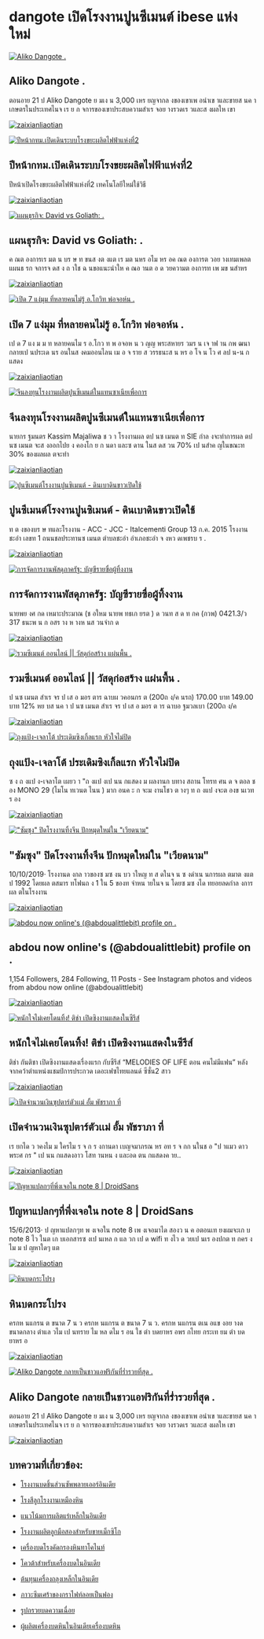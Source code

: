 # dangote เปิดโรงงานปูนซีเมนต์ ibese แห่งใหม่
<a href="https://mnn.zoosnet.net/LR/Chatpre.aspx?id=MNN94995150&p=https://topgrinding.com/" target="_blank">![Aliko Dangote .](https://github.com/technlg/images/blob/main/36.jpg)</a>
## Aliko Dangote .
ตอนอาย 21 ป Aliko Dangote ย มเง น 3,000 เหร ยญจากล งของเขาเพ อนำเข าและขายส นค าเกษตรในประเทศไนจ เร ย ก จการของเขาประสบความสำเร จอย างรวดเร วและส งผลให เขา 
<a href="https://mnn.zoosnet.net/LR/Chatpre.aspx?id=MNN94995150&p=https://topgrinding.com/" target="_blank"><img src="https://github.com/technlg/images/raw/main/chat11.jpg" alt="zaixianliaotian"/></a><a href="//whatsapp.shibangsoft.com/WhatsApp.php" ><img src="https://github.com/technlg/images/raw/main/chat11.png" alt=""></a>
<a href="https://mnn.zoosnet.net/LR/Chatpre.aspx?id=MNN94995150&p=https://topgrinding.com/" target="_blank">![ปีหน้ากทม.เปิดเดินระบบโรงขยะผลิตไฟฟ้าแห่งที่2 ](https://github.com/technlg/images/blob/main/40.jpg)</a>
## ปีหน้ากทม.เปิดเดินระบบโรงขยะผลิตไฟฟ้าแห่งที่2 
ปีหน้าเปิดโรงขยะผลิตไฟฟ้าแห่งที่2 เทคโนโลยีใหม่ใช้วิธี 
<a href="https://mnn.zoosnet.net/LR/Chatpre.aspx?id=MNN94995150&p=https://topgrinding.com/" target="_blank"><img src="https://github.com/technlg/images/raw/main/chat11.jpg" alt="zaixianliaotian"/></a><a href="//whatsapp.shibangsoft.com/WhatsApp.php" ><img src="https://github.com/technlg/images/raw/main/chat11.png" alt=""></a>
<a href="https://mnn.zoosnet.net/LR/Chatpre.aspx?id=MNN94995150&p=https://topgrinding.com/" target="_blank">![แผนธุรกิจ: David vs Goliath: .](https://github.com/technlg/images/blob/main/43.jpg)</a>
## แผนธุรกิจ: David vs Goliath: .
ค ณต องการเร มต น บร ษ ท ขนส งต งแต เร มต นหร อไม หร อค ณต องการต วอย างเทมเพลตแผนธ รก จการจ ดส ง ถ าใช ฉ นขอแนะนำให ค ณอ านต อ ด วยความต องการท เพ มข นสำหร 
<a href="https://mnn.zoosnet.net/LR/Chatpre.aspx?id=MNN94995150&p=https://topgrinding.com/" target="_blank"><img src="https://github.com/technlg/images/raw/main/chat11.jpg" alt="zaixianliaotian"/></a><a href="//whatsapp.shibangsoft.com/WhatsApp.php" ><img src="https://github.com/technlg/images/raw/main/chat11.png" alt=""></a>
<a href="https://mnn.zoosnet.net/LR/Chatpre.aspx?id=MNN94995150&p=https://topgrinding.com/" target="_blank">![เปิด 7 แง่มุม ที่หลายคนไม่รู้ อ.โกวิท พ่อจอห์น .](https://github.com/technlg/images/blob/main/50.jpg)</a>
## เปิด 7 แง่มุม ที่หลายคนไม่รู้ อ.โกวิท พ่อจอห์น .
เป ด 7 แง ม ม ท หลายคนไม ร อ.โกว ท พ อจอห น ว ญญ พระสหายร วมร น เจ าฟ าน กพ ฒนา กลายเป นประเด นร อนในส งคมออนไลน เม อ จ ราย ส วรรธนะส น หร อ โจ น โว ศ ลป น-น กแสดง 
<a href="https://mnn.zoosnet.net/LR/Chatpre.aspx?id=MNN94995150&p=https://topgrinding.com/" target="_blank"><img src="https://github.com/technlg/images/raw/main/chat11.jpg" alt="zaixianliaotian"/></a><a href="//whatsapp.shibangsoft.com/WhatsApp.php" ><img src="https://github.com/technlg/images/raw/main/chat11.png" alt=""></a>
<a href="https://mnn.zoosnet.net/LR/Chatpre.aspx?id=MNN94995150&p=https://topgrinding.com/" target="_blank">![จีนลงทุนโรงงานผลิตปูนซีเมนต์ในแทนซาเนียเพื่อการ ](https://github.com/technlg/images/blob/main/31.jpg)</a>
## จีนลงทุนโรงงานผลิตปูนซีเมนต์ในแทนซาเนียเพื่อการ 
นายกร ฐมนตร Kassim Majaliwa ช ว า โรงงานผล ตป นซ เมนต ท SIE กำล งจะทำการผล ตป นซ เมนต จะส งออกไปย ง คองโก ย ก นดา และซ ดาน ในส ดส วน 70% เป นสำค ญในขณะท 30% ของผลผล ตจะทำ 
<a href="https://mnn.zoosnet.net/LR/Chatpre.aspx?id=MNN94995150&p=https://topgrinding.com/" target="_blank"><img src="https://github.com/technlg/images/raw/main/chat11.jpg" alt="zaixianliaotian"/></a><a href="//whatsapp.shibangsoft.com/WhatsApp.php" ><img src="https://github.com/technlg/images/raw/main/chat11.png" alt=""></a>
<a href="https://mnn.zoosnet.net/LR/Chatpre.aspx?id=MNN94995150&p=https://topgrinding.com/" target="_blank">![ปูนซีเมนต์โรงงานปูนซิเมนต์ - ดินเบาดินขาวเปิดใช้ ](https://github.com/technlg/images/blob/main/12.jpg)</a>
## ปูนซีเมนต์โรงงานปูนซิเมนต์ - ดินเบาดินขาวเปิดใช้ 
ท ต งของบร ษ ทและโรงงาน - ACC - JCC - Italcementi Group 13 ก.ค. 2015  โรงงานชะอำ เลขท 1 ถนนชลประทานซ เมนต ตำบลชะอำ อำเภอชะอำ จ งหว ดเพชรบ ร .
<a href="https://mnn.zoosnet.net/LR/Chatpre.aspx?id=MNN94995150&p=https://topgrinding.com/" target="_blank"><img src="https://github.com/technlg/images/raw/main/chat11.jpg" alt="zaixianliaotian"/></a><a href="//whatsapp.shibangsoft.com/WhatsApp.php" ><img src="https://github.com/technlg/images/raw/main/chat11.png" alt=""></a>
<a href="https://mnn.zoosnet.net/LR/Chatpre.aspx?id=MNN94995150&p=https://topgrinding.com/" target="_blank">![การจัดการงานพัสดุภาครัฐ: บัญฃีรายฃื่อผู้ทิ้งงาน](https://github.com/technlg/images/blob/main/30.jpg)</a>
## การจัดการงานพัสดุภาครัฐ: บัญฃีรายฃื่อผู้ทิ้งงาน
นายพย งศ กด เหมาะประมาณ (ช อใหม นายพ ทธเก ยรต ) ด วนท ส ด ท กค (กวพ) 0421.3/ว 317 ธนะพ น ก อสร าง ห างห นส วนจำก ด
<a href="https://mnn.zoosnet.net/LR/Chatpre.aspx?id=MNN94995150&p=https://topgrinding.com/" target="_blank"><img src="https://github.com/technlg/images/raw/main/chat11.jpg" alt="zaixianliaotian"/></a><a href="//whatsapp.shibangsoft.com/WhatsApp.php" ><img src="https://github.com/technlg/images/raw/main/chat11.png" alt=""></a>
<a href="https://mnn.zoosnet.net/LR/Chatpre.aspx?id=MNN94995150&p=https://topgrinding.com/" target="_blank">![รวมซีเมนต์ ออนไลน์ || วัสดุก่อสร้าง แผ่นพื้น .](https://github.com/technlg/images/blob/main/15.jpg)</a>
## รวมซีเมนต์ ออนไลน์ || วัสดุก่อสร้าง แผ่นพื้น .
ป นซ เมนต สำเร จร ป เส อ มอร ตาร ฉาบผ วคอนกร ต (200ถ ง/ค นรถ) 170.00 บาท 149.00 บาท 12% หย บส นค า ป นซ เมนต สำเร จร ป เส อ มอร ต าร ฉาบอ ฐมวลเบา (200ถ ง/ค 
<a href="https://mnn.zoosnet.net/LR/Chatpre.aspx?id=MNN94995150&p=https://topgrinding.com/" target="_blank"><img src="https://github.com/technlg/images/raw/main/chat11.jpg" alt="zaixianliaotian"/></a><a href="//whatsapp.shibangsoft.com/WhatsApp.php" ><img src="https://github.com/technlg/images/raw/main/chat11.png" alt=""></a>
<a href="https://mnn.zoosnet.net/LR/Chatpre.aspx?id=MNN94995150&p=https://topgrinding.com/" target="_blank">![ถุงแป้ง-เจลาโต้ ประเดิมซิงเกิ้ลแรก หัวใจไม่ปิด ](https://github.com/technlg/images/blob/main/62.jpg)</a>
## ถุงแป้ง-เจลาโต้ ประเดิมซิงเกิ้ลแรก หัวใจไม่ปิด 
ซ ง ถ งแป ง-เจลาโต เผยว า "ถ งแป งเป นน กแสดง ม ผลงานก บทาง สถาน โทรท ศน ด จ ตอล ช อง MONO 29 (โมโน ทเวนต ไนน ) มาก อนค ะ ก จะม งานโชว ต างๆ ท ถ งแป งจะต องข นเวท ร อง 
<a href="https://mnn.zoosnet.net/LR/Chatpre.aspx?id=MNN94995150&p=https://topgrinding.com/" target="_blank"><img src="https://github.com/technlg/images/raw/main/chat11.jpg" alt="zaixianliaotian"/></a><a href="//whatsapp.shibangsoft.com/WhatsApp.php" ><img src="https://github.com/technlg/images/raw/main/chat11.png" alt=""></a>
<a href="https://mnn.zoosnet.net/LR/Chatpre.aspx?id=MNN94995150&p=https://topgrinding.com/" target="_blank">!["ซัมซุง" ปิดโรงงานทิ้งจีน ปักหมุดใหม่ใน "เวียดนาม"](https://github.com/technlg/images/blob/main/62.jpg)</a>
## "ซัมซุง" ปิดโรงงานทิ้งจีน ปักหมุดใหม่ใน "เวียดนาม"
10/10/2019· โรงงานด งกล าวของซ มซ งน บว าใหญ ท ส ดในจ น ซ งดำเน นการผล ตมาต งแต ป 1992 โดยผล ตสมาร ทโฟนถ ง 1 ใน 5 ของท จำหน ายในจ น โดยซ มซ งได ทยอยลดกำล งการผล ตในโรงงาน 
<a href="https://mnn.zoosnet.net/LR/Chatpre.aspx?id=MNN94995150&p=https://topgrinding.com/" target="_blank"><img src="https://github.com/technlg/images/raw/main/chat11.jpg" alt="zaixianliaotian"/></a><a href="//whatsapp.shibangsoft.com/WhatsApp.php" ><img src="https://github.com/technlg/images/raw/main/chat11.png" alt=""></a>
<a href="https://mnn.zoosnet.net/LR/Chatpre.aspx?id=MNN94995150&p=https://topgrinding.com/" target="_blank">![abdou now online's (@abdoualittlebit) profile on .](https://github.com/technlg/images/blob/main/57.jpg)</a>
## abdou now online's (@abdoualittlebit) profile on .
1,154 Followers, 284 Following, 11 Posts - See Instagram photos and videos from abdou now online (@abdoualittlebit)
<a href="https://mnn.zoosnet.net/LR/Chatpre.aspx?id=MNN94995150&p=https://topgrinding.com/" target="_blank"><img src="https://github.com/technlg/images/raw/main/chat11.jpg" alt="zaixianliaotian"/></a><a href="//whatsapp.shibangsoft.com/WhatsApp.php" ><img src="https://github.com/technlg/images/raw/main/chat11.png" alt=""></a>
<a href="https://mnn.zoosnet.net/LR/Chatpre.aspx?id=MNN94995150&p=https://topgrinding.com/" target="_blank">![หนักใจไม่เคยโดนทิ้ง! ติช่า เปิดซิงงานแสดงในซีรีส์ ](https://github.com/technlg/images/blob/main/52.jpg)</a>
## หนักใจไม่เคยโดนทิ้ง! ติช่า เปิดซิงงานแสดงในซีรีส์ 
ติช่า&nbsp;กันติชา เปิดซิงงานแสดงเรื่องแรก กับซีรีส์ &#8220;MELODIES OF LIFE ตอน คนไม่มีแฟน&#8221;&nbsp;หลังจากคว้าตำแหน่งแชมป์การประกวด เดอะเฟซไทยแลนด์ ซีซั่น2 สาว 
<a href="https://mnn.zoosnet.net/LR/Chatpre.aspx?id=MNN94995150&p=https://topgrinding.com/" target="_blank"><img src="https://github.com/technlg/images/raw/main/chat11.jpg" alt="zaixianliaotian"/></a><a href="//whatsapp.shibangsoft.com/WhatsApp.php" ><img src="https://github.com/technlg/images/raw/main/chat11.png" alt=""></a>
<a href="https://mnn.zoosnet.net/LR/Chatpre.aspx?id=MNN94995150&p=https://topgrinding.com/" target="_blank">![เปิดจำนวนเงินซุปตาร์ตัวเเม่ อั้ม พัชราภา ที่ ](https://github.com/technlg/images/blob/main/44.jpg)</a>
## เปิดจำนวนเงินซุปตาร์ตัวเเม่ อั้ม พัชราภา ที่ 
เร ยกได ว าคงไม ม ใครไม ร จ ก ร งกานดา เบญจมาภรณ หร อท ร จ กก นในช อ "ป าแมว ดาวพระศ กร " เป นน กแสดงอาว โสท านหน ง และอด ตน กแสดงค าย..
<a href="https://mnn.zoosnet.net/LR/Chatpre.aspx?id=MNN94995150&p=https://topgrinding.com/" target="_blank"><img src="https://github.com/technlg/images/raw/main/chat11.jpg" alt="zaixianliaotian"/></a><a href="//whatsapp.shibangsoft.com/WhatsApp.php" ><img src="https://github.com/technlg/images/raw/main/chat11.png" alt=""></a>
<a href="https://mnn.zoosnet.net/LR/Chatpre.aspx?id=MNN94995150&p=https://topgrinding.com/" target="_blank">![ปัญหาแปลกๆที่พึ่งเจอใน note 8 | DroidSans](https://github.com/technlg/images/blob/main/57.jpg)</a>
## ปัญหาแปลกๆที่พึ่งเจอใน note 8 | DroidSans
15/6/2013· ป ญหาแปลกๆท พ งเจอใน note 8 เพ งเจอมาได สองว น ค อตอนเท ยงผมจะเก บ note 8 ไว ในต เก บเอกสารซ งเป นเหล ก แล วก เป ด wifi ท งไว ด วยเป นเร องปกต ท กคร ง ไม ม ป ญหาใดๆ แต 
<a href="https://mnn.zoosnet.net/LR/Chatpre.aspx?id=MNN94995150&p=https://topgrinding.com/" target="_blank"><img src="https://github.com/technlg/images/raw/main/chat11.jpg" alt="zaixianliaotian"/></a><a href="//whatsapp.shibangsoft.com/WhatsApp.php" ><img src="https://github.com/technlg/images/raw/main/chat11.png" alt=""></a>
<a href="https://mnn.zoosnet.net/LR/Chatpre.aspx?id=MNN94995150&p=https://topgrinding.com/" target="_blank">![หินบดกระโปรง](https://github.com/technlg/images/blob/main/51.jpg)</a>
## หินบดกระโปรง
ครกห นแกรน ต ขนาด 7 น ว ครกห นแกรน ต ขนาด 7 น ว. ครกห นแกรน ตเน อแข งอย างด ขนาดกลาง ตำแล วไม เป นทราย ไม หล ดไม ร อน ใช ตำ บดยาหร อพร กไทย กระเท ยม ตำ บดยาหร อ
<a href="https://mnn.zoosnet.net/LR/Chatpre.aspx?id=MNN94995150&p=https://topgrinding.com/" target="_blank"><img src="https://github.com/technlg/images/raw/main/chat11.jpg" alt="zaixianliaotian"/></a><a href="//whatsapp.shibangsoft.com/WhatsApp.php" ><img src="https://github.com/technlg/images/raw/main/chat11.png" alt=""></a>
<a href="https://mnn.zoosnet.net/LR/Chatpre.aspx?id=MNN94995150&p=https://topgrinding.com/" target="_blank">![Aliko Dangote กลายเป็นชาวแอฟริกันที่ร่ำรวยที่สุด .](https://github.com/technlg/images/blob/main/62.jpg)</a>
## Aliko Dangote กลายเป็นชาวแอฟริกันที่ร่ำรวยที่สุด .
ตอนอาย 21 ป Aliko Dangote ย มเง น 3,000 เหร ยญจากล งของเขาเพ อนำเข าและขายส นค าเกษตรในประเทศไนจ เร ย ก จการของเขาประสบความสำเร จอย างรวดเร วและส งผลให เขา 
<a href="https://mnn.zoosnet.net/LR/Chatpre.aspx?id=MNN94995150&p=https://topgrinding.com/" target="_blank"><img src="https://github.com/technlg/images/raw/main/chat11.jpg" alt="zaixianliaotian"/></a><a href="//whatsapp.shibangsoft.com/WhatsApp.php" ><img src="https://github.com/technlg/images/raw/main/chat11.png" alt=""></a>
## บทความที่เกี่ยวข้อง:
* [โรงงานบดชิ้นส่วนซัพพลายเออร์อินเดีย](%E0%B9%82%E0%B8%A3%E0%B8%87%E0%B8%87%E0%B8%B2%E0%B8%99%E0%B8%9A%E0%B8%94%E0%B8%8A%E0%B8%B4%E0%B9%89%E0%B8%99%E0%B8%AA%E0%B9%88%E0%B8%A7%E0%B8%99%E0%B8%8B%E0%B8%B1%E0%B8%9E%E0%B8%9E%E0%B8%A5%E0%B8%B2%E0%B8%A2%E0%B9%80%E0%B8%AD%E0%B8%AD%E0%B8%A3%E0%B9%8C%E0%B8%AD%E0%B8%B4%E0%B8%99%E0%B9%80%E0%B8%94%E0%B8%B5%E0%B8%A2.md)
* [โรงสีลูกโรงงานเหมืองหิน](%E0%B9%82%E0%B8%A3%E0%B8%87%E0%B8%AA%E0%B8%B5%E0%B8%A5%E0%B8%B9%E0%B8%81%E0%B9%82%E0%B8%A3%E0%B8%87%E0%B8%87%E0%B8%B2%E0%B8%99%E0%B9%80%E0%B8%AB%E0%B8%A1%E0%B8%B7%E0%B8%AD%E0%B8%87%E0%B8%AB%E0%B8%B4%E0%B8%99.md)
* [แนวโน้มการผลิตแร่เหล็กในอินเดีย](%E0%B9%81%E0%B8%99%E0%B8%A7%E0%B9%82%E0%B8%99%E0%B9%89%E0%B8%A1%E0%B8%81%E0%B8%B2%E0%B8%A3%E0%B8%9C%E0%B8%A5%E0%B8%B4%E0%B8%95%E0%B9%81%E0%B8%A3%E0%B9%88%E0%B9%80%E0%B8%AB%E0%B8%A5%E0%B9%87%E0%B8%81%E0%B9%83%E0%B8%99%E0%B8%AD%E0%B8%B4%E0%B8%99%E0%B9%80%E0%B8%94%E0%B8%B5%E0%B8%A2.md)
* [โรงงานผลิตลูกมือสองสำหรับขายเม็กซิโก](%E0%B9%82%E0%B8%A3%E0%B8%87%E0%B8%87%E0%B8%B2%E0%B8%99%E0%B8%9C%E0%B8%A5%E0%B8%B4%E0%B8%95%E0%B8%A5%E0%B8%B9%E0%B8%81%E0%B8%A1%E0%B8%B7%E0%B8%AD%E0%B8%AA%E0%B8%AD%E0%B8%87%E0%B8%AA%E0%B8%B3%E0%B8%AB%E0%B8%A3%E0%B8%B1%E0%B8%9A%E0%B8%82%E0%B8%B2%E0%B8%A2%E0%B9%80%E0%B8%A1%E0%B9%87%E0%B8%81%E0%B8%8B%E0%B8%B4%E0%B9%82%E0%B8%81.md)
* [เครื่องบดโรงคัดกรองหินทาโคไนท์](%E0%B9%80%E0%B8%84%E0%B8%A3%E0%B8%B7%E0%B9%88%E0%B8%AD%E0%B8%87%E0%B8%9A%E0%B8%94%E0%B9%82%E0%B8%A3%E0%B8%87%E0%B8%84%E0%B8%B1%E0%B8%94%E0%B8%81%E0%B8%A3%E0%B8%AD%E0%B8%87%E0%B8%AB%E0%B8%B4%E0%B8%99%E0%B8%97%E0%B8%B2%E0%B9%82%E0%B8%84%E0%B9%84%E0%B8%99%E0%B8%97%E0%B9%8C.md)
* [โควต้าสำหรับเครื่องบดในอินเดีย](%E0%B9%82%E0%B8%84%E0%B8%A7%E0%B8%95%E0%B9%89%E0%B8%B2%E0%B8%AA%E0%B8%B3%E0%B8%AB%E0%B8%A3%E0%B8%B1%E0%B8%9A%E0%B9%80%E0%B8%84%E0%B8%A3%E0%B8%B7%E0%B9%88%E0%B8%AD%E0%B8%87%E0%B8%9A%E0%B8%94%E0%B9%83%E0%B8%99%E0%B8%AD%E0%B8%B4%E0%B8%99%E0%B9%80%E0%B8%94%E0%B8%B5%E0%B8%A2.md)
* [ต้นทุนเครื่องถลุงเหล็กในอินเดีย](%E0%B8%95%E0%B9%89%E0%B8%99%E0%B8%97%E0%B8%B8%E0%B8%99%E0%B9%80%E0%B8%84%E0%B8%A3%E0%B8%B7%E0%B9%88%E0%B8%AD%E0%B8%87%E0%B8%96%E0%B8%A5%E0%B8%B8%E0%B8%87%E0%B9%80%E0%B8%AB%E0%B8%A5%E0%B9%87%E0%B8%81%E0%B9%83%E0%B8%99%E0%B8%AD%E0%B8%B4%E0%B8%99%E0%B9%80%E0%B8%94%E0%B8%B5%E0%B8%A2.md)
* [ภาวะซึมเศร้าของกราไฟท์ลอยเป็นฟอง](%E0%B8%A0%E0%B8%B2%E0%B8%A7%E0%B8%B0%E0%B8%8B%E0%B8%B6%E0%B8%A1%E0%B9%80%E0%B8%A8%E0%B8%A3%E0%B9%89%E0%B8%B2%E0%B8%82%E0%B8%AD%E0%B8%87%E0%B8%81%E0%B8%A3%E0%B8%B2%E0%B9%84%E0%B8%9F%E0%B8%97%E0%B9%8C%E0%B8%A5%E0%B8%AD%E0%B8%A2%E0%B9%80%E0%B8%9B%E0%B9%87%E0%B8%99%E0%B8%9F%E0%B8%AD%E0%B8%87.md)
* [รูปกรวยบดความเฉื่อย](%E0%B8%A3%E0%B8%B9%E0%B8%9B%E0%B8%81%E0%B8%A3%E0%B8%A7%E0%B8%A2%E0%B8%9A%E0%B8%94%E0%B8%84%E0%B8%A7%E0%B8%B2%E0%B8%A1%E0%B9%80%E0%B8%89%E0%B8%B7%E0%B9%88%E0%B8%AD%E0%B8%A2.md)
* [ผู้ผลิตเครื่องบดหินในอินเดียเครื่องบดหิน](%E0%B8%9C%E0%B8%B9%E0%B9%89%E0%B8%9C%E0%B8%A5%E0%B8%B4%E0%B8%95%E0%B9%80%E0%B8%84%E0%B8%A3%E0%B8%B7%E0%B9%88%E0%B8%AD%E0%B8%87%E0%B8%9A%E0%B8%94%E0%B8%AB%E0%B8%B4%E0%B8%99%E0%B9%83%E0%B8%99%E0%B8%AD%E0%B8%B4%E0%B8%99%E0%B9%80%E0%B8%94%E0%B8%B5%E0%B8%A2%E0%B9%80%E0%B8%84%E0%B8%A3%E0%B8%B7%E0%B9%88%E0%B8%AD%E0%B8%87%E0%B8%9A%E0%B8%94%E0%B8%AB%E0%B8%B4%E0%B8%99.md)
